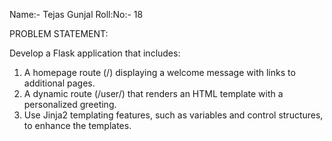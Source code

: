 Name:- Tejas Gunjal
Roll:No:- 18

PROBLEM STATEMENT:

Develop a Flask application that includes:
1.	A homepage route (/) displaying a welcome message with links to additional pages.
2.	A dynamic route (/user/<username>) that renders an HTML template with a personalized greeting.
3.	Use Jinja2 templating features, such as variables and control structures, to enhance the templates.
